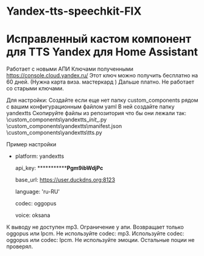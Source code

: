 # Yandex-tts-speechkit-FIX
# Исправленный кастом компонент для TTS Yandex для Home Assistant

Работает с новыми АПИ Ключами полученными https://console.cloud.yandex.ru/
Этот ключ можно получить бесплатно на 60 дней. (Нужна карта виза. мастеркард ) Дальше платно.
Не работает со старыми ключами.

Для настройки:
Создайте если еще нет папку custom_components рядом с вашим конфигурационным файлом yaml
В ней создайте папку yandextts
Скопируйте файлы из репозитория что бы они лежали так:
\custom_components\yandextts\__init__.py
\custom_components\yandextts\manifest.json
\custom_components\yandextts\tts.py

Пример настройки 

  - platform: yandextts
  
    api_key: *******************Pgm9ibWdjPc********
    
    base_url: https://user.duckdns.org:8123
    
    language: 'ru-RU'
    
    codec: oggopus
    
    voice: oksana
    
К выводу не доступен mp3. Ограничение у апи.
Возвращает только oggopus или lpcm.
Не используйте codec: mp3.
Используйте 
codec: oggopus 
или
codec: lpcm.
Не используйте эмоции.
Остальные поции не проверял.    
    

